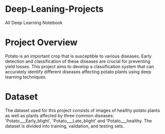 # Deep-Leaning-Projects
All Deep Learning Notebook
# Project Overview
Potato is an important crop that is susceptible to various diseases. Early detection and classification of these diseases are crucial for preventing yield losses. This project aims to develop a classification system that can accurately identify different diseases affecting potato plants using deep learning techniques.

# Dataset
The dataset used for this project consists of images of healthy potato plants as well as plants affected by three common diseases: 'Potato___Early_blight', 'Potato___Late_blight' and  'Potato___healthy. The dataset is divided into training, validation, and testing sets.
